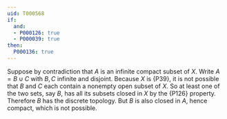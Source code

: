 ```yaml
---
uid: T000568
if:
  and:
  - P000126: true
  - P000039: true
then:
  P000136: true
---
```

Suppose by contradiction that $A$ is an infinite compact subset of $X$.  Write $A=B\cup C$ with $B,C$ infinite and disjoint.
Because $X$ is {P39}, it is not possible that $B$ and $C$ each contain a nonempty open subset of $X$.
So at least one of the two sets, say $B$, has all its subsets closed in $X$ by the {P126} property.
Therefore $B$ has the discrete topology.  But $B$ is also closed in $A$, hence compact, which is not possible.
